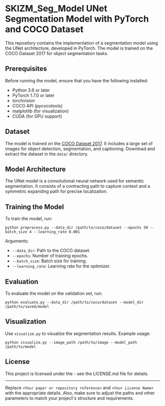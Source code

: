 # SKIZM_Seg_Model UNet Segmentation Model with PyTorch and COCO Dataset

This repository contains the implementation of a segmentation model using the UNet architecture, developed in PyTorch. The model is trained on the COCO Dataset 2017 for object segmentation tasks.

## Prerequisites

Before running the model, ensure that you have the following installed:
- Python 3.6 or later
- PyTorch 1.7.0 or later
- torchvision
- COCO API (pycocotools)
- matplotlib (for visualization)
- CUDA (for GPU support)

## Dataset

The model is trained on the [COCO Dataset 2017](https://cocodataset.org/#download). It includes a large set of images for object detection, segmentation, and captioning. Download and extract the dataset in the `data/` directory.

## Model Architecture

The UNet model is a convolutional neural network used for semantic segmentation. It consists of a contracting path to capture context and a symmetric expanding path for precise localization.

## Training the Model

To train the model, run:
```
python preprocess.py --data_dir /path/to/coco/dataset --epochs 50 --batch_size 4 --learning_rate 0.001
```

Arguments:
- `--data_dir`: Path to the COCO dataset.
- `--epochs`: Number of training epochs.
- `--batch_size`: Batch size for training.
- `--learning_rate`: Learning rate for the optimizer.

## Evaluation

To evaluate the model on the validation set, run:
```
python evaluate.py --data_dir /path/to/coco/dataset --model_dir /path/to/saved/model
```

## Visualization

Use `visualize.py` to visualize the segmentation results. Example usage:
```
python visualize.py --image_path /path/to/image --model_path /path/to/model
```

## License

This project is licensed under the <Your License Name> - see the LICENSE.md file for details.

---

Replace `<Your paper or repository reference>` and `<Your License Name>` with the appropriate details. Also, make sure to adjust the paths and other parameters to match your project's structure and requirements.
